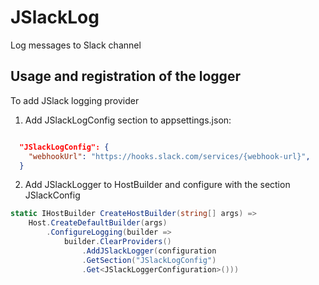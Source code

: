 # JSlackLog
Log messages to Slack channel

## Usage and registration of the logger

To add JSlack logging provider

1. Add JSlackLogConfig section to appsettings.json:

```json

  "JSlackLogConfig": {
    "webhookUrl": "https://hooks.slack.com/services/{webhook-url}",
  }

```

2. Add JSlackLogger to HostBuilder and configure with the section JSlackConfig

```C#
static IHostBuilder CreateHostBuilder(string[] args) =>
    Host.CreateDefaultBuilder(args)
        .ConfigureLogging(builder =>
            builder.ClearProviders()
                .AddJSlackLogger(configuration
                .GetSection("JSlackLogConfig")
                .Get<JSlackLoggerConfiguration>()))
```

